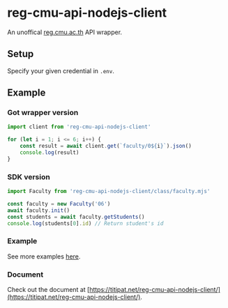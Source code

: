 # reg-cmu-api-nodejs-client

An unoffical [reg.cmu.ac.th](https://reg.cmu.ac.th) API wrapper.

## Setup

Specify your given credential in `.env`.

## Example

### Got wrapper version

```mjs
import client from 'reg-cmu-api-nodejs-client'

for (let i = 1; i <= 6; i++) {
    const result = await client.get(`faculty/0${i}`).json()
    console.log(result)
}
```

### SDK version

```mjs
import Faculty from 'reg-cmu-api-nodejs-client/class/faculty.mjs'

const faculty = new Faculty('06')
await faculty.init()
const students = await faculty.getStudents()
console.log(students[0].id) // Return student's id
```

### Example

See more examples [here](https://github.com/titipat/reg-cmu-api-nodejs-client/tree/main/example).

### Document

Check out the document at [https://titipat.net/reg-cmu-api-nodejs-client/](https://titipat.net/reg-cmu-api-nodejs-client/).
